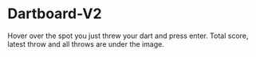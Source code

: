 # Dartboard-V2
Hover over the spot you just threw your dart and press enter.
Total score, latest throw and all throws are under the image.
